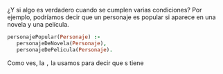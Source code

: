 ¿Y si algo es verdadero cuando se cumplen varias condiciones? Por ejemplo, podríamos decir que un personaje es popular si aparece en una novela y una película. 

```prolog
personajePopular(Personaje) :-
   personajeDeNovela(Personaje),
   personajeDePelicula(Personaje).
```

Como ves, la `,` la usamos para decir que s tiene